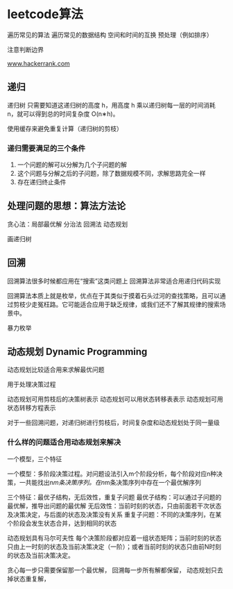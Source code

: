 # leetcode算法

遍历常见的算法
遍历常见的数据结构
空间和时间的互换
预处理（例如排序）

注意判断边界

www.hackerrank.com


## 递归
递归树
只需要知道这递归树的高度 h，用高度 h 乘以递归树每一层的时间消耗 n，就可以得到总的时间复杂度 O(n∗h)。

使用缓存来避免重复计算（递归树的剪枝）

### 递归需要满足的三个条件

1. 一个问题的解可以分解为几个子问题的解
2. 这个问题与分解之后的子问题，除了数据规模不同，求解思路完全一样
3. 存在递归终止条件

## 处理问题的思想：算法方法论
贪心法：局部最优解
分治法
回溯法
动态规划

画递归树


## 回溯
回溯算法很多时候都应用在“搜索”这类问题上
回溯算法非常适合用递归代码实现

回溯算法本质上就是枚举，优点在于其类似于摸着石头过河的查找策略，且可以通过剪枝少走冤枉路。它可能适合应用于缺乏规律，或我们还不了解其规律的搜索场景中。

暴力枚举

## 动态规划 Dynamic Programming
动态规划比较适合用来求解最优问题

用于处理决策过程

动态规划可用剪枝后的决策树表示
动态规划可以用状态转移表表示
动态规划可用状态转移方程表示

对于一些回溯问题，对递归树进行剪枝后，时间复杂度和动态规划处于同一量级

### 什么样的问题适合用动态规划来解决
一个模型，三个特征

一个模型：多阶段决策过程。对问题设法引入m个阶段分析，每个阶段对应n种决策，一共能找出n*m条决策序列。在n*m条决策序列中存在一个最优解序列

三个特征：最优子结构，无后效性，重复子问题
最优子结构：可以通过子问题的最优解，推导出问题的最优解
无后效性：当前时刻的状态，只由前面若干次状态及决策决定，与后面的状态及决策没有关系
重复子问题：不同的决策序列，在某个阶段会发生状态合并，达到相同的状态


动态规划具有马尔可夫性
每个决策阶段都对应着一组状态矩阵；当前时刻的状态只由上一时刻的状态及当前决策决定（一阶）；或者当前时刻的状态只由前N时刻的状态及当前决策决定。


贪心每一步只需要保留那一个最优解， 回溯每一步所有解都保留， 动态规划只去掉状态重复解，

